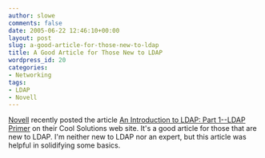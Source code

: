 ```yaml
---
author: slowe
comments: false
date: 2005-06-22 12:46:10+00:00
layout: post
slug: a-good-article-for-those-new-to-ldap
title: A Good Article for Those New to LDAP
wordpress_id: 20
categories:
- Networking
tags:
- LDAP
- Novell
---
```


[Novell](http://www.novell.com/) recently posted the article [An Introduction to LDAP: Part 1--LDAP Primer](http://www.novell.com/coolsolutions/d3.php?s=feature.15359.coolsolutions.xml) on their Cool Solutions web site. It's a good article for those that are new to LDAP. I'm neither new to LDAP nor an expert, but this article was helpful in solidifying some basics.
